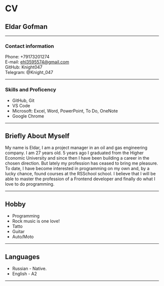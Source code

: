 # CV

## Eldar Gofman
**********
### Contact information
Phone: +79173201274  
E-mail: ehl3595574@gmail.com  
GitHub: Knight047  
Telegram: @Knight_047
**********
### Skills and Proficency
* GitHub, Git  
* VS Code  
* Microsoft: Excel, Word, PowerPoint, To Do, OneNote  
* Google Chrome  
***********

## Briefly About Myself
My name is Eldar, I am a project manager in an oil and gas engineering company. I am 27 years old. 5 years ago I graduated from the Higher Economic University and since then I have been building a career in the chosen direction. But lately my profession has ceased to bring me pleasure. To date, I have become interested in programming on my own and, by a lucky chance, found courses at the RSSchool school. I believe that I will be able to master the profession of a Frontend developer and finally do what I love to do programming.  
***********

## Hobby
* Programming
* Rock music is one love!
* Tatto
* Guitar
* Auto/Moto  
***********

## Languages
* Russian - Native.
* English - A2  
***********